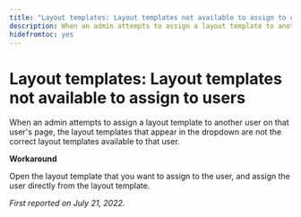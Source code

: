 ```yaml
---
title: "Layout templates: Layout templates not available to assign to users"
description: When an admin attempts to assign a layout template to another user on that user's page, the layout templates that appear in the dropdown are not the correct layout templates available to that user. 
hidefromtoc: yes
---
```


# Layout templates: Layout templates not available to assign to users

When an admin attempts to assign a layout template to another user on that user's page, the layout templates that appear in the dropdown are not the correct layout templates available to that user. 

**Workaround**

Open the layout template that you want to assign to the user, and assign the user directly from the layout template.

_First reported on July 21, 2022._

